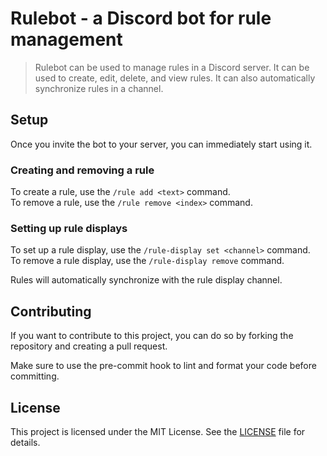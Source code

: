 # Rulebot - a Discord bot for rule management

> Rulebot can be used to manage rules in a Discord server. It can be used to create,
> edit, delete, and view rules. It can also automatically synchronize rules in a
> channel.

## Setup

Once you invite the bot to your server, you can immediately start using it.

### Creating and removing a rule

To create a rule, use the `/rule add <text>` command.<br>
To remove a rule, use the `/rule remove <index>` command.

### Setting up rule displays

To set up a rule display, use the `/rule-display set <channel>` command.<br>
To remove a rule display, use the `/rule-display remove` command.

Rules will automatically synchronize with the rule display channel.

## Contributing

If you want to contribute to this project, you can do so by forking the repository and
creating a pull request.

Make sure to use the pre-commit hook to lint and format your code before committing.

## License

This project is licensed under the MIT License. See the [LICENSE](LICENSE) file for
details.
